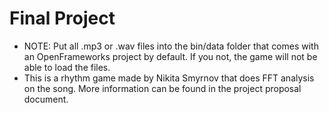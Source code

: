 # Final Project
- NOTE: Put all .mp3 or .wav files into the bin/data folder that comes with an OpenFrameworks project by default. If you not, the game will not be able to load the files.
 - This is a rhythm game made by Nikita Smyrnov that does FFT analysis on the song. More information can be found in the project proposal document.

